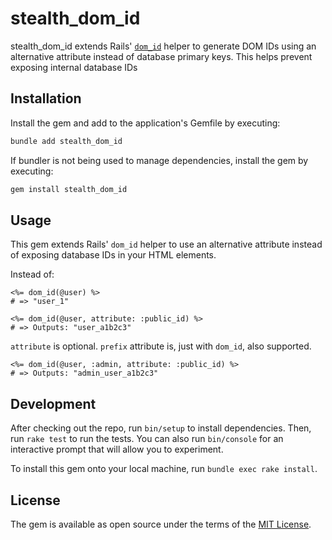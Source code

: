 # stealth_dom_id

stealth_dom_id extends Rails' [`dom_id`](https://github.com/rails/rails/blob/main/actionview/lib/action_view/record_identifier.rb) helper to generate DOM IDs using an alternative attribute instead of database primary keys. This helps prevent exposing internal database IDs


## Installation

Install the gem and add to the application's Gemfile by executing:

```bash
bundle add stealth_dom_id
```

If bundler is not being used to manage dependencies, install the gem by executing:

```bash
gem install stealth_dom_id
```


## Usage

This gem extends Rails' `dom_id` helper to use an alternative attribute instead of exposing database IDs in your HTML elements.

Instead of:
```erb
<%= dom_id(@user) %>
# => "user_1"

<%= dom_id(@user, attribute: :public_id) %>
# => Outputs: "user_a1b2c3"
```

`attribute` is optional. `prefix` attribute is, just with `dom_id`, also supported.

```erb
<%= dom_id(@user, :admin, attribute: :public_id) %>
# => Outputs: "admin_user_a1b2c3"
```


## Development

After checking out the repo, run `bin/setup` to install dependencies. Then, run `rake test` to run the tests. You can also run `bin/console` for an interactive prompt that will allow you to experiment.

To install this gem onto your local machine, run `bundle exec rake install`.


## License

The gem is available as open source under the terms of the [MIT License](https://opensource.org/licenses/MIT).
